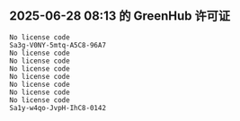 ## 2025-06-28 08:13 的 GreenHub 许可证
```
No license code
Sa3g-V0NY-5mtq-A5C8-96A7
No license code
No license code
No license code
No license code
No license code
No license code
No license code
Sa1y-w4qo-JvpH-IhC8-0142
```
